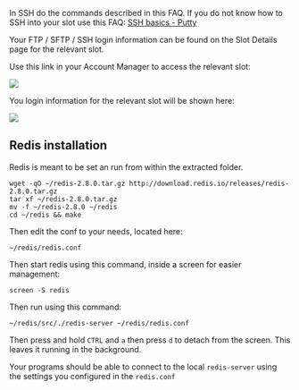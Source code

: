 
In SSH do the commands described in this FAQ. If you do not know how to SSH into your slot use this FAQ: [SSH basics - Putty](https://www.feralhosting.com/faq/view?question=12)

Your FTP / SFTP / SSH login information can be found on the Slot Details page for the relevant slot.

Use this link in your Account Manager to access the relevant slot:

![](https://raw.github.com/feralhosting/feralfilehosting/master/Feral%20Wiki/0%20Generic/slot_detail_link.png)

You login information for the relevant slot will be shown here:

![](https://raw.github.com/feralhosting/feralfilehosting/master/Feral%20Wiki/0%20Generic/slot_detail_ssh.png)

Redis installation
---

Redis is meant to be set an run from within the extracted folder.

~~~
wget -qO ~/redis-2.8.0.tar.gz http://download.redis.io/releases/redis-2.8.0.tar.gz
tar xf ~/redis-2.8.0.tar.gz
mv -f ~/redis-2.8.0 ~/redis
cd ~/redis && make
~~~

Then edit the conf to your needs, located here:

~~~
~/redis/redis.conf
~~~

Then start redis using this command, inside a screen for easier management:

~~~
screen -S redis
~~~

Then run using this command:

~~~
~/redis/src/./redis-server ~/redis/redis.conf
~~~

Then press and hold `CTRL` and `a` then press `d` to detach from the screen. This leaves it running in the background.

Your programs should be able to connect to the local `redis-server` using the settings you configured in the `redis.conf`






